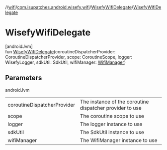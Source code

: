 //[wifi](../../../index.md)/[com.isupatches.android.wisefy.wifi](../index.md)/[WisefyWifiDelegate](index.md)/[WisefyWifiDelegate](-wisefy-wifi-delegate.md)

# WisefyWifiDelegate

[androidJvm]\
fun [WisefyWifiDelegate](-wisefy-wifi-delegate.md)(coroutineDispatcherProvider: CoroutineDispatcherProvider, scope: CoroutineScope, logger: WisefyLogger, sdkUtil: SdkUtil, wifiManager: [WifiManager](https://developer.android.com/reference/kotlin/android/net/wifi/WifiManager.html))

## Parameters

androidJvm

| | |
|---|---|
| coroutineDispatcherProvider | The instance of the coroutine dispatcher provider to use |
| scope | The coroutine scope to use |
| logger | The logger instance to use |
| sdkUtil | The SdkUtil instance to use |
| wifiManager | The WifiManager instance to use |
